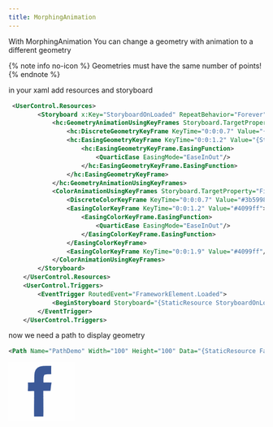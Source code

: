 ```yaml
---
title: MorphingAnimation
---
```


With MorphingAnimation You can change a geometry with animation to a different geometry

{% note info no-icon %}
Geometries must have the same number of points!
{% endnote %}

in your xaml add resources and storyboard

```xml
 <UserControl.Resources>
        <Storyboard x:Key="StoryboardOnLoaded" RepeatBehavior="Forever" AutoReverse="True">
            <hc:GeometryAnimationUsingKeyFrames Storyboard.TargetProperty="Data" Storyboard.TargetName="PathDemo">
                <hc:DiscreteGeometryKeyFrame KeyTime="0:0:0.7" Value="{StaticResource FaceBookGeometry}"/>
                <hc:EasingGeometryKeyFrame KeyTime="0:0:1.2" Value="{StaticResource TwitterGeometry}">
                    <hc:EasingGeometryKeyFrame.EasingFunction>
                        <QuarticEase EasingMode="EaseInOut"/>
                    </hc:EasingGeometryKeyFrame.EasingFunction>
                </hc:EasingGeometryKeyFrame>
            </hc:GeometryAnimationUsingKeyFrames>
            <ColorAnimationUsingKeyFrames Storyboard.TargetProperty="Fill.(SolidColorBrush.Color)" Storyboard.TargetName="PathDemo">
                <DiscreteColorKeyFrame KeyTime="0:0:0.7" Value="#3b5998"/>
                <EasingColorKeyFrame KeyTime="0:0:1.2" Value="#4099ff">
                    <EasingColorKeyFrame.EasingFunction>
                        <QuarticEase EasingMode="EaseInOut"/>
                    </EasingColorKeyFrame.EasingFunction>
                </EasingColorKeyFrame>
                <EasingColorKeyFrame KeyTime="0:0:1.9" Value="#4099ff"/>
            </ColorAnimationUsingKeyFrames>
        </Storyboard>
    </UserControl.Resources>
    <UserControl.Triggers>
        <EventTrigger RoutedEvent="FrameworkElement.Loaded">
            <BeginStoryboard Storyboard="{StaticResource StoryboardOnLoaded}"/>
        </EventTrigger>
    </UserControl.Triggers>
```

now we need a path to display geometry

```xml
<Path Name="PathDemo" Width="100" Height="100" Data="{StaticResource FaceBookGeometry}" Fill="#3b5998"/>
```

![MorphingAnimation](https://raw.githubusercontent.com/HandyOrg/HandyOrgResource/master/HandyControl/Resources/GeometryAnimation.gif)